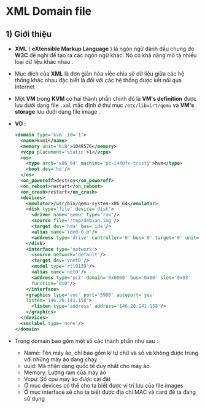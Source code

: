 # XML Domain file
## **1) Giới thiệu**
- **XML** ( **eXtensible Markup Language** ) là ngôn ngữ đánh dấu chung do **W3C** đề nghị để tạo ra các ngôn ngữ khác. Nó có khả năng mô tả nhiều loại dữ liệu khác nhau .
- Mục đích của **XML** là đơn giản hóa việc chia sẻ dữ liệu giữa các hệ thống khác nhau đặc biết là đối với các hệ thống được kết nối qua Internet
- Một **VM** trong **KVM** có hai thành phần chính đó là **VM's definition** được lưu dưới dạng file `.xml` mặc định ở thư mục `/etc/libvirt/qemu` và **VM's storage** lưu dưới dạng file image .

- **VD :**
    ```xml
    <domain type='kvm' id='1'>
      <name>kvm1</name>
      <memory unit='KiB'>1048576</memory>
      <vcpu placement='static'>1</vcpu>
      <os>
        <type arch='x86_64' machine='pc-i440fx-trusty'>hvm</type>
        <boot dev='hd'/>
      </os>
      <on_poweroff>destroy</on_poweroff>
      <on_reboot>restart</on_reboot>
      <on_crash>restart</on_crash>
      <devices>
        <emulator>/usr/bin/qemu-system-x86_64</emulator>
        <disk type='file' device='disk'>
          <driver name='qemu' type='raw'/>
          <source file='/tmp/debian.img'/>
          <target dev='hda' bus='ide'/>
          <alias name='ide0-0-0'/>
          <address type='drive' controller='0' bus='0' target='0' unit='0'/>
        </disk>
        <interface type='network'>
          <source network='default'/>
          <target dev='vnet0'/>
          <model type='rtl8139'/>
          <alias name='net0'/>
          <address type='pci' domain='0x0000' bus='0x00' slot='0x03'
          function='0x0'/>
        </interface>
        <graphics type='vnc' port='5900' autoport='yes'
        listen='146.20.141.158'>
          <listen type='address' address='146.20.141.158'/>
        </graphics>
      </devices>
      <seclabel type='none'/>
    </domain>
    ```
- Trong domain bao gồm một số các thành phần như sau :
    - Name: Tên máy ảo, chỉ bao gồm kí tự chữ và số và không được trùng với những máy ảo đang chạy.
    - uuid: Mã nhận dạng quốc tế duy nhất cho máy ảo.
    - Memory: Lượng ram của máy ảo
    - Vcpu: Số cpu máy ảo được cài đặt
    - Ở mục devices có thể cho ta biết được vị trí lưu của file images
    - Ở mục interface sẽ cho ta biết được địa chỉ MAC và card để ta đang sử dụng